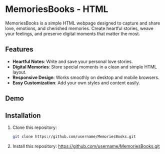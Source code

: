 # MemoriesBooks - HTML

MemoriesBooks is a simple HTML webpage designed to capture and share love, emotions, and cherished memories. Create heartful stories, weave your feelings, and preserve digital moments that matter the most.

## Features

- **Heartful Notes**: Write and save your personal love stories.
- **Digital Memories**: Store special moments in a clean and simple HTML layout.
- **Responsive Design**: Works smoothly on desktop and mobile browsers.
- **Easy Customization**: Add your own styles and content easily.

## Demo



## Installation

1. Clone this repository:
   ```bash
   git clone https://github.com/username/MemoriesBooks.git
2. Install this repository:
   https://github.com/username/MemoriesBooks.git
